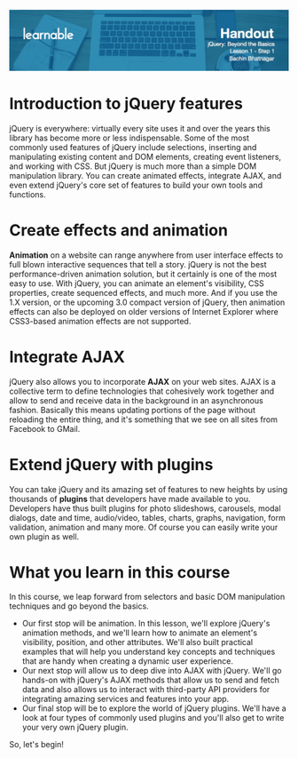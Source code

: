 ![](headers/Sachin_Lesson_1.1.jpg)
# Introduction to jQuery features

jQuery is everywhere: virtually every site uses it and over the years this library has become more or less indispensable. Some of the most commonly used features of jQuery include selections, inserting and manipulating existing content and DOM elements, creating event listeners, and working with CSS. But jQuery is much more than a simple DOM manipulation library. You can create animated effects, integrate AJAX, and even extend jQuery's core set of features to build your own tools and functions.

# Create effects and animation

**Animation** on a website can range anywhere from user interface effects to full blown interactive sequences that tell a story. jQuery is not the best performance-driven animation solution, but it certainly is one of the most easy to use. With jQuery, you can animate an element's visibility, CSS properties, create sequenced effects, and much more. And if you use the 1.X version, or the upcoming 3.0 compact version of jQuery, then animation effects can also be deployed on older versions of Internet Explorer where CSS3-based animation effects are not supported.

# Integrate AJAX

jQuery also allows you to incorporate **AJAX** on your web sites. AJAX is a collective term to define technologies that cohesively work together and allow to send and receive data in the background in an asynchronous fashion. Basically this means updating portions of the page without reloading the entire thing, and it's something that we see on all sites from Facebook to GMail.

# Extend jQuery with plugins

You can take jQuery and its amazing set of features to new heights by using thousands of **plugins** that developers have made available to you. Developers have thus built plugins for photo slideshows, carousels, modal dialogs, date and time, audio/video, tables, charts, graphs, navigation, form validation, animation and many more. Of course you can easily write your own plugin as well.

# What you learn in this course

In this course, we leap forward from selectors and basic DOM manipulation techniques and go beyond the basics.

* Our first stop will be animation. In this lesson, we'll explore jQuery's animation methods, and we'll learn how to animate an element's visibility, position, and other attributes. We'll also built practical examples that will help you understand key concepts and techniques that are handy when creating a dynamic user experience.
* Our next stop will allow us to deep dive into AJAX with jQuery. We'll go hands-on with jQuery's AJAX methods that allow us to send and fetch data and also allows us to interact with third-party API providers for integrating amazing services and features into your app.
* Our final stop will be to explore the world of jQuery plugins. We'll have a look at four types of commonly used plugins and you'll also get to write your very own jQuery plugin.

So, let's begin!